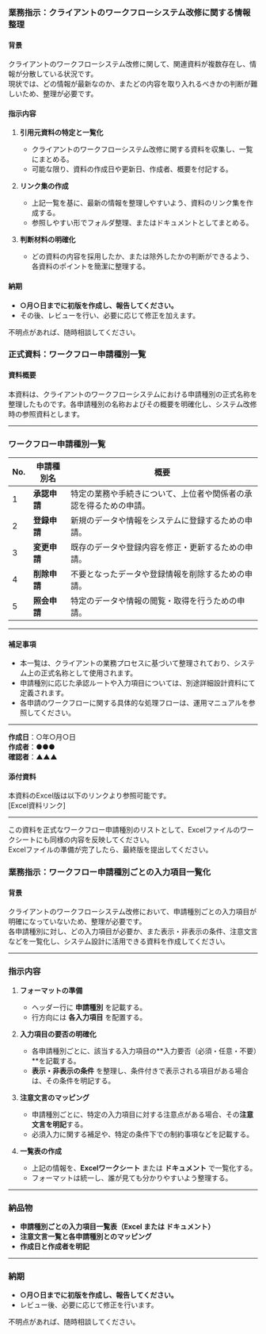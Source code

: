 ### **業務指示：クライアントのワークフローシステム改修に関する情報整理**

#### **背景**
クライアントのワークフローシステム改修に関して、関連資料が複数存在し、情報が分散している状況です。  
現状では、どの情報が最新なのか、またどの内容を取り入れるべきかの判断が難しいため、整理が必要です。

#### **指示内容**
1. **引用元資料の特定と一覧化**  
   - クライアントのワークフローシステム改修に関する資料を収集し、一覧にまとめる。  
   - 可能な限り、資料の作成日や更新日、作成者、概要を付記する。  

2. **リンク集の作成**  
   - 上記一覧を基に、最新の情報を整理しやすいよう、資料のリンク集を作成する。  
   - 参照しやすい形でフォルダ整理、またはドキュメントとしてまとめる。  

3. **判断材料の明確化**  
   - どの資料の内容を採用したか、または除外したかの判断ができるよう、各資料のポイントを簡潔に整理する。  

#### **納期**
- **○月○日までに初版を作成し、報告してください。**  
- その後、レビューを行い、必要に応じて修正を加えます。  

不明点があれば、随時相談してください。

### **正式資料：ワークフロー申請種別一覧**

#### **資料概要**
本資料は、クライアントのワークフローシステムにおける申請種別の正式名称を整理したものです。各申請種別の名称およびその概要を明確化し、システム改修時の参照資料とします。

---

### **ワークフロー申請種別一覧**
| No. | 申請種別名 | 概要 |
|----|-----------|------|
| 1  | **承認申請** | 特定の業務や手続きについて、上位者や関係者の承認を得るための申請。 |
| 2  | **登録申請** | 新規のデータや情報をシステムに登録するための申請。 |
| 3  | **変更申請** | 既存のデータや登録内容を修正・更新するための申請。 |
| 4  | **削除申請** | 不要となったデータや登録情報を削除するための申請。 |
| 5  | **照会申請** | 特定のデータや情報の閲覧・取得を行うための申請。 |

---

#### **補足事項**
- 本一覧は、クライアントの業務プロセスに基づいて整理されており、システム上の正式名称として使用されます。
- 申請種別に応じた承認ルートや入力項目については、別途詳細設計資料にて定義されます。
- 各申請のワークフローに関する具体的な処理フローは、運用マニュアルを参照してください。

---

**作成日**：○年○月○日  
**作成者**：●●●  
**確認者**：▲▲▲  

#### **添付資料**
本資料のExcel版は以下のリンクより参照可能です。  
[Excel資料リンク]

---

この資料を正式なワークフロー申請種別のリストとして、Excelファイルのワークシートにも同様の内容を反映してください。  
Excelファイルの準備が完了したら、最終版を提出してください。


### **業務指示：ワークフロー申請種別ごとの入力項目一覧化**

#### **背景**
クライアントのワークフローシステム改修において、申請種別ごとの入力項目が明確になっていないため、整理が必要です。  
各申請種別に対し、どの入力項目が必要か、また表示・非表示の条件、注意文言などを一覧化し、システム設計に活用できる資料を作成してください。

---

### **指示内容**
1. **フォーマットの準備**  
   - ヘッダー行に **申請種別** を記載する。  
   - 行方向には **各入力項目** を配置する。  

2. **入力項目の要否の明確化**  
   - 各申請種別ごとに、該当する入力項目の**入力要否（必須・任意・不要）**を記載する。  
   - **表示・非表示の条件** を整理し、条件付きで表示される項目がある場合は、その条件を明記する。  

3. **注意文言のマッピング**  
   - 申請種別ごとに、特定の入力項目に対する注意点がある場合、その**注意文言を明記**する。  
   - 必須入力に関する補足や、特定の条件下での制約事項などを記載する。  

4. **一覧表の作成**  
   - 上記の情報を、**Excelワークシート** または **ドキュメント** で一覧化する。  
   - フォーマットは統一し、誰が見ても分かりやすいよう整理する。  

---

### **納品物**
- **申請種別ごとの入力項目一覧表（Excel または ドキュメント）**
- **注意文言一覧と各申請種別とのマッピング**
- **作成日と作成者を明記**

---

### **納期**
- **○月○日までに初版を作成し、報告してください。**
- レビュー後、必要に応じて修正を行います。

不明点があれば、随時相談してください。

